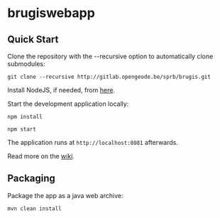 brugiswebapp
==========

Quick Start
------------

Clone the repository with the --recursive option to automatically clone submodules:

`git clone --recursive http://gitlab.opengeode.be/sprb/brugis.git`

Install NodeJS, if needed, from [here](https://nodejs.org/en/blog/release/v0.12.7/).

Start the development application locally:

`npm install`

`npm start`

The application runs at `http://localhost:8081` afterwards.

Read more on the [wiki](https://github.com/Brugis-SPRB/brugisv2/wiki).

Packaging
---------

Package the app as a java web archive:

`mvn clean install`

